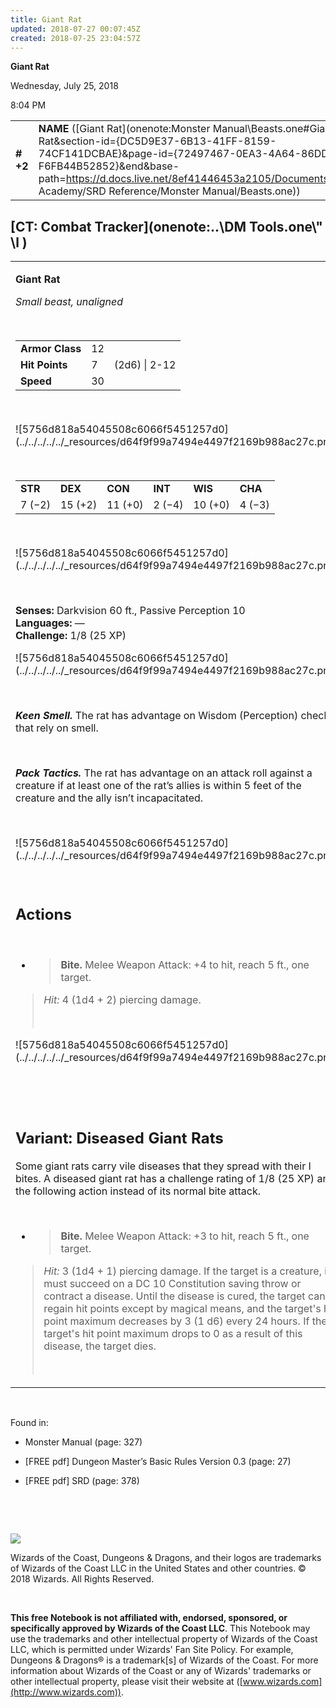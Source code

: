 ```yaml
---
title: Giant Rat
updated: 2018-07-27 00:07:45Z
created: 2018-07-25 23:04:57Z
---
```


**Giant Rat**

Wednesday, July 25, 2018

8:04 PM

|           |                                                                                                                                                                                                                                                                                                  |        |       |       |     |       |       |
|-----------|--------------------------------------------------------------------------------------------------------------------------------------------------------------------------------------------------------------------------------------------------------------------------------------------------|--------|-------|-------|-----|-------|-------|
| **\# +2** | **NAME** ([Giant Rat](onenote:Monster Manual\\Beasts.one#Giant Rat&section-id={DC5D9E37-6B13-41FF-8159-74CF141DCBAE}&page-id={72497467-0EA3-4A64-86DD-F6FB44B52852}&end&base-path=https://d.docs.live.net/8ef41446453a2105/Documents/Adventure Academy/SRD Reference/Monster Manual/Beasts.one)) | **12** | **7** | **7** | \-  | Notes | 25 XP |

## [CT: Combat Tracker](onenote:..\\DM Tools.one\\" \l )

<table><tbody><tr class="odd"><td><p><strong>Giant Rat</strong></p><p><em>Small beast, unaligned</em></p><p> </p><table><tbody><tr class="odd"><td><strong>Armor Class</strong></td><td>12</td><td> </td></tr><tr class="even"><td><strong>Hit Points</strong></td><td>7</td><td>(2d6) | 2-12</td></tr><tr class="odd"><td><strong>Speed</strong></td><td>30</td><td> </td></tr></tbody></table><p> </p><p>![5756d818a54045508c6066f5451257d0](../../../../../_resources/d64f9f99a7494e4497f2169b988ac27c.png)</p><p> </p><table><tbody><tr class="odd"><td><strong>STR</strong></td><td><strong>DEX</strong></td><td><strong>CON</strong></td><td><strong>INT</strong></td><td><strong>WIS</strong></td><td><strong>CHA</strong></td></tr><tr class="even"><td>7 (−2)</td><td>15 (+2)</td><td>11 (+0)</td><td>2 (−4)</td><td>10 (+0)</td><td>4 (−3)</td></tr></tbody></table><p> </p><p>![5756d818a54045508c6066f5451257d0](../../../../../_resources/d64f9f99a7494e4497f2169b988ac27c.png)</p><p> </p><p><strong>Senses:</strong> Darkvision 60 ft., Passive Perception 10<br />
<strong>Languages:</strong> —<br />
<strong>Challenge:</strong> 1/8 (25 XP)</p><p>![5756d818a54045508c6066f5451257d0](../../../../../_resources/d64f9f99a7494e4497f2169b988ac27c.png)</p><p> </p><p><em><strong>Keen Smell.</strong></em> The rat has advantage on Wisdom (Perception) checks that rely on smell.</p><p> </p><p><em><strong>Pack Tactics.</strong></em> The rat has advantage on an attack roll against a creature if at least one of the rat’s allies is within 5 feet of the creature and the ally isn’t incapacitated.</p><p> </p><p>![5756d818a54045508c6066f5451257d0](../../../../../_resources/d64f9f99a7494e4497f2169b988ac27c.png)</p><p> </p><h2 id="actions"><strong>Actions</strong></h2><p> </p><ul><li><blockquote><p><strong>Bite.</strong> Melee Weapon Attack: +4 to hit, reach 5 ft., one target.</p></blockquote></li></ul><blockquote><p><em>Hit:</em> 4 (1d4 + 2) piercing damage.</p><p> </p></blockquote><p>![5756d818a54045508c6066f5451257d0](../../../../../_resources/d64f9f99a7494e4497f2169b988ac27c.png)</p><p> </p><p> </p><h2 id="variant-diseased-giant-rats"><strong>Variant: Diseased Giant Rats</strong></h2><p>Some giant rats carry vile diseases that they spread with their I bites. A diseased giant rat has a challenge rating of 1/8 (25 XP) and the following action instead of its normal bite attack.</p><p> </p><ul><li><blockquote><p><strong>Bite.</strong> Melee Weapon Attack: +3 to hit, reach 5 ft., one target.</p></blockquote></li></ul><blockquote><p><em>Hit:</em> 3 (1d4 + 1) piercing damage. If the target is a creature, it must succeed on a DC 10 Constitution saving throw or contract a disease. Until the disease is cured, the target can't regain hit points except by magical means, and the target's hit point maximum decreases by 3 (1 d6) every 24 hours. If the target's hit point maximum drops to 0 as a result of this disease, the target dies.</p><p> </p></blockquote></td></tr></tbody></table>

 

Found in:

-   Monster Manual (page: 327)

-   \[FREE pdf\] Dungeon Master’s Basic Rules Version 0.3 (page: 27)

-   \[FREE pdf\] SRD (page: 378)

 

 

![](tmp\media\image2.png)

Wizards of the Coast, Dungeons & Dragons, and their logos are trademarks of Wizards of the Coast LLC in the United States and other countries. © 2018 Wizards. All Rights Reserved.

 

**This free Notebook is not affiliated with, endorsed, sponsored, or specifically approved by Wizards of the Coast LLC**. This Notebook may use the trademarks and other intellectual property of Wizards of the Coast LLC, which is permitted under Wizards' Fan Site Policy. For example, Dungeons & Dragons® is a trademark\[s\] of Wizards of the Coast. For more information about Wizards of the Coast or any of Wizards' trademarks or other intellectual property, please visit their website at ([www.wizards.com](http://www.wizards.com)).

